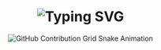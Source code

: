 <div align="center">
    <h1>
        <img src="https://readme-typing-svg.herokuapp.com?font=Garamond&size=40&duration=3000&color=FFD700&center=true&vCenter=true&width=435&lines=Hey..+I'm+Mostafa;This+is..;..my+Github..;" alt="Typing SVG"/>
    </h1>
</div>







<div align="center">
    <img src="https://raw.githubusercontent.com/m7tnj/m7tnj/output/github-contribution-grid-snake.svg" alt="GitHub Contribution Grid Snake Animation"/>
</div>
